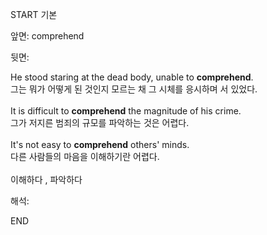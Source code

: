 START
기본

앞면:
comprehend


뒷면:
<div>He stood staring at the dead body, unable to <strong>comprehend</strong>. </div><div><div>그는 뭐가 어떻게 된 것인지 모르는 채 그 시체를 응시하며 서 있었다.</div></div><div><br></div><div><div>It is difficult to <strong>comprehend</strong> the magnitude of his crime. </div><div><div>그가 저지른 범죄의 규모를 파악하는 것은 어렵다.</div></div></div><div><br></div><div><div>It's not easy to <strong>comprehend</strong> others' minds. </div><div><div>다른 사람들의 마음을 이해하기란 어렵다.</div></div></div><div><br></div><div>이해하다 , 파악하다</div>


해석:

END